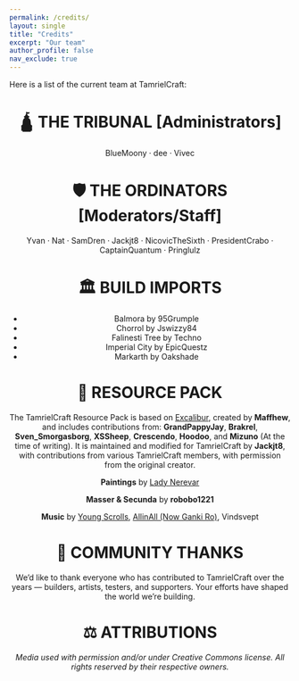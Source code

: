 ```yaml
---
permalink: /credits/
layout: single
title: "Credits"
excerpt: "Our team"
author_profile: false
nav_exclude: true
---
```


Here is a list of the current team at TamrielCraft:

<div style="text-align: center;">

# 🛕 THE TRIBUNAL [Administrators]
BlueMoony · dee · Vivec


# 🛡️ THE ORDINATORS [Moderators/Staff]
Yvan · Nat · SamDren · Jackjt8 · NicovicTheSixth · PresidentCrabo · CaptainQuantum · Pringlulz



# 🏛️ BUILD IMPORTS
- Balmora by 95Grumple
- Chorrol by Jswizzy84
- Falinesti Tree by Techno
- Imperial City by EpicQuestz
- Markarth by Oakshade



# 🎨 RESOURCE PACK
The TamrielCraft Resource Pack is based on [Excalibur](https://modrinth.com/resourcepack/excal), created by **Maffhew**, and includes contributions from: **GrandPappyJay**, **Brakrel**, **Sven_Smorgasborg**, **XSSheep**, **Crescendo**, **Hoodoo**, and **Mizuno** (At the time of writing).
It is maintained and modified for TamrielCraft by **Jackjt8**, with contributions from various TamrielCraft members, with permission from the original creator.

**Paintings** by [Lady Nerevar](https://ladynerevar.com/)

**Masser & Secunda** by **robobo1221**

**Music** by [Young Scrolls](https://www.youtube.com/youngscrolls), [AllinAll (Now Ganki Ro)](https://www.youtube.com/channel/UCDmZ0jUxY4vB6LHFk7d-ovg), Vindsvept



# 🙏 COMMUNITY THANKS
We’d like to thank everyone who has contributed to TamrielCraft over the years — builders, artists, testers, and supporters. Your efforts have shaped the world we’re building.



# ⚖️ ATTRIBUTIONS
<em>Media used with permission and/or under Creative Commons license. All rights reserved by their respective owners.</em>

</div>
